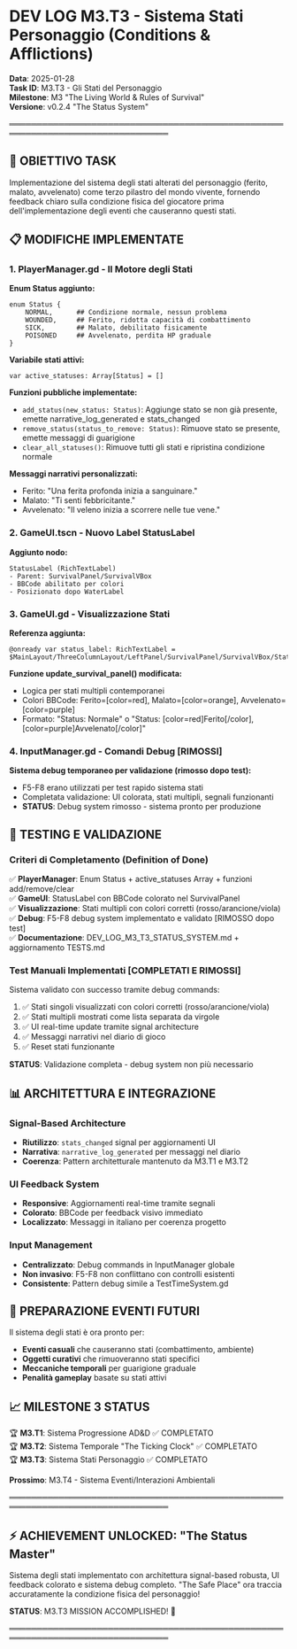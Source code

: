 # DEV LOG M3.T3 - Sistema Stati Personaggio (Conditions & Afflictions)

**Data**: 2025-01-28  
**Task ID**: M3.T3 - Gli Stati del Personaggio  
**Milestone**: M3 "The Living World & Rules of Survival"  
**Versione**: v0.2.4 "The Status System"  

═══════════════════════════════════════════════════════════════════════════════

## 🎯 OBIETTIVO TASK

Implementazione del sistema degli stati alterati del personaggio (ferito, malato, avvelenato) come terzo pilastro del mondo vivente, fornendo feedback chiaro sulla condizione fisica del giocatore prima dell'implementazione degli eventi che causeranno questi stati.

## 📋 MODIFICHE IMPLEMENTATE

### 1. PlayerManager.gd - Il Motore degli Stati

**Enum Status aggiunto:**
```gdscript
enum Status {
    NORMAL,      ## Condizione normale, nessun problema
    WOUNDED,     ## Ferito, ridotta capacità di combattimento
    SICK,        ## Malato, debilitato fisicamente
    POISONED     ## Avvelenato, perdita HP graduale
}
```

**Variabile stati attivi:**
```gdscript
var active_statuses: Array[Status] = []
```

**Funzioni pubbliche implementate:**

- `add_status(new_status: Status)`: Aggiunge stato se non già presente, emette narrative_log_generated e stats_changed
- `remove_status(status_to_remove: Status)`: Rimuove stato se presente, emette messaggi di guarigione
- `clear_all_statuses()`: Rimuove tutti gli stati e ripristina condizione normale

**Messaggi narrativi personalizzati:**
- Ferito: "Una ferita profonda inizia a sanguinare."
- Malato: "Ti senti febbricitante."
- Avvelenato: "Il veleno inizia a scorrere nelle tue vene."

### 2. GameUI.tscn - Nuovo Label StatusLabel

**Aggiunto nodo:**
```
StatusLabel (RichTextLabel)
- Parent: SurvivalPanel/SurvivalVBox
- BBCode abilitato per colori
- Posizionato dopo WaterLabel
```

### 3. GameUI.gd - Visualizzazione Stati

**Referenza aggiunta:**
```gdscript
@onready var status_label: RichTextLabel = $MainLayout/ThreeColumnLayout/LeftPanel/SurvivalPanel/SurvivalVBox/StatusLabel
```

**Funzione update_survival_panel() modificata:**
- Logica per stati multipli contemporanei
- Colori BBCode: Ferito=[color=red], Malato=[color=orange], Avvelenato=[color=purple]
- Formato: "Status: Normale" o "Status: [color=red]Ferito[/color], [color=purple]Avvelenato[/color]"

### 4. InputManager.gd - Comandi Debug [RIMOSSI]

**Sistema debug temporaneo per validazione (rimosso dopo test):**
- F5-F8 erano utilizzati per test rapido sistema stati
- Completata validazione: UI colorata, stati multipli, segnali funzionanti
- **STATUS**: Debug system rimosso - sistema pronto per produzione

## 🧪 TESTING E VALIDAZIONE

### Criteri di Completamento (Definition of Done)

✅ **PlayerManager**: Enum Status + active_statuses Array + funzioni add/remove/clear  
✅ **GameUI**: StatusLabel con BBCode colorato nel SurvivalPanel  
✅ **Visualizzazione**: Stati multipli con colori corretti (rosso/arancione/viola)  
✅ **Debug**: F5-F8 debug system implementato e validato [RIMOSSO dopo test]  
✅ **Documentazione**: DEV_LOG_M3_T3_STATUS_SYSTEM.md + aggiornamento TESTS.md  

### Test Manuali Implementati [COMPLETATI E RIMOSSI]

Sistema validato con successo tramite debug commands:
1. ✅ Stati singoli visualizzati con colori corretti (rosso/arancione/viola)
2. ✅ Stati multipli mostrati come lista separata da virgole  
3. ✅ UI real-time update tramite signal architecture
4. ✅ Messaggi narrativi nel diario di gioco
5. ✅ Reset stati funzionante

**STATUS**: Validazione completa - debug system non più necessario

## 📊 ARCHITETTURA E INTEGRAZIONE

### Signal-Based Architecture
- **Riutilizzo**: `stats_changed` signal per aggiornamenti UI
- **Narrativa**: `narrative_log_generated` per messaggi nel diario
- **Coerenza**: Pattern architetturale mantenuto da M3.T1 e M3.T2

### UI Feedback System
- **Responsive**: Aggiornamenti real-time tramite segnali
- **Colorato**: BBCode per feedback visivo immediato
- **Localizzato**: Messaggi in italiano per coerenza progetto

### Input Management
- **Centralizzato**: Debug commands in InputManager globale
- **Non invasivo**: F5-F8 non conflittano con controlli esistenti
- **Consistente**: Pattern debug simile a TestTimeSystem.gd

## 🔮 PREPARAZIONE EVENTI FUTURI

Il sistema degli stati è ora pronto per:
- **Eventi casuali** che causeranno stati (combattimento, ambiente)
- **Oggetti curativi** che rimuoveranno stati specifici
- **Meccaniche temporali** per guarigione graduale
- **Penalità gameplay** basate su stati attivi

## 📈 MILESTONE 3 STATUS

🏆 **M3.T1**: Sistema Progressione AD&D ✅ COMPLETATO  
🏆 **M3.T2**: Sistema Temporale "The Ticking Clock" ✅ COMPLETATO  
🏆 **M3.T3**: Sistema Stati Personaggio ✅ COMPLETATO  

**Prossimo**: M3.T4 - Sistema Eventi/Interazioni Ambientali

═══════════════════════════════════════════════════════════════════════════════

## ⚡ ACHIEVEMENT UNLOCKED: "The Status Master"

Sistema degli stati implementato con architettura signal-based robusta, UI feedback colorato e sistema debug completo. "The Safe Place" ora traccia accuratamente la condizione fisica del personaggio!

**STATUS**: M3.T3 MISSION ACCOMPLISHED! 🎯

═══════════════════════════════════════════════════════════════════════════════ 